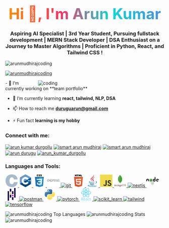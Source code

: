 <h1 align="center">
  <span style="background: linear-gradient(90deg, #ff8c00, #ff2e63, #08d9d6, #4a90e2);
               -webkit-background-clip: text;
               color: transparent;
               font-size: 3rem;
               font-weight: bold;
               animation: gradient-animation 5s infinite;
               display: inline-block;">
    Hi 👋, I'm Arun Kumar
  </span>
</h1>



<h3 align="center">Aspiring AI Specialist | 3rd Year Student, Pursuing fullstack development | MERN Stack Developer | DSA Enthusiast on a Journey to Master Algorithms | Proficient in Python, React, and Tailwind CSS !</h3>



<p align="left"> <img src="https://komarev.com/ghpvc/?username=arunmudhirajcoding&label=Profile%20views&color=0e75b6&style=flat" alt="arunmudhirajcoding" /> </p>


<p align="left"> <a href="https://github.com/ryo-ma/github-profile-trophy"><img src="https://github-profile-trophy.vercel.app/?username=arunmudhirajcoding" alt="arunmudhirajcoding" /></a> </p>
<img align="right" alt="coding" width="400" src="https://media4.giphy.com/media/v1.Y2lkPTc5MGI3NjExN2xkMG8waWZ1d3ZobnFpanFoZWJyM3J3bzBybzZ1bHo2endtZ3N3bCZlcD12MV9pbnRlcm5hbF9naWZfYnlfaWQmY3Q9Zw/78XCFBGOlS6keY1Bil/giphy.webp">
- 🔭 I’m currently working on **team portfolio**

- 🌱 I’m currently learning **react, tailwind, NLP, DSA**

- 📫 How to reach me **duruguarun@gmail.com**

- ⚡ Fun fact **learning is my hobby**

<h3 align="left">Connect with me:</h3>
<p align="left">
<a href="https://linkedin.com/in/arun kumar durgollu" target="blank"><img align="center" src="https://raw.githubusercontent.com/rahuldkjain/github-profile-readme-generator/master/src/images/icons/Social/linked-in-alt.svg" alt="arun kumar durgollu" height="30" width="40" /></a>
<a href="https://fb.com/ismart arun mudhiraj" target="blank"><img align="center" src="https://raw.githubusercontent.com/rahuldkjain/github-profile-readme-generator/master/src/images/icons/Social/facebook.svg" alt="ismart arun mudhiraj" height="30" width="40" /></a>
<a href="https://instagram.com/ismart arun mudhiraj" target="blank"><img align="center" src="https://raw.githubusercontent.com/rahuldkjain/github-profile-readme-generator/master/src/images/icons/Social/instagram.svg" alt="ismart arun mudhiraj" height="30" width="40" /></a>
<a href="https://www.hackerrank.com/arun durugu" target="blank"><img align="center" src="https://raw.githubusercontent.com/rahuldkjain/github-profile-readme-generator/master/src/images/icons/Social/hackerrank.svg" alt="arun durugu" height="30" width="40" /></a>
<a href="https://www.leetcode.com/arun_kumar_durgollu" target="blank"><img align="center" src="https://raw.githubusercontent.com/rahuldkjain/github-profile-readme-generator/master/src/images/icons/Social/leet-code.svg" alt="arun_kumar_durgollu" height="30" width="40" /></a>
</p>

<h3 align="left">Languages and Tools:</h3>
<p align="left"> <a href="https://www.cprogramming.com/" target="_blank" rel="noreferrer"> <img src="https://raw.githubusercontent.com/devicons/devicon/master/icons/c/c-original.svg" alt="c" width="40" height="40"/> </a> <a href="https://www.w3schools.com/cpp/" target="_blank" rel="noreferrer"> <img src="https://raw.githubusercontent.com/devicons/devicon/master/icons/cplusplus/cplusplus-original.svg" alt="cplusplus" width="40" height="40"/> </a> <a href="https://www.w3schools.com/css/" target="_blank" rel="noreferrer"> <img src="https://raw.githubusercontent.com/devicons/devicon/master/icons/css3/css3-original-wordmark.svg" alt="css3" width="40" height="40"/> </a> <a href="https://expressjs.com" target="_blank" rel="noreferrer"> <img src="https://raw.githubusercontent.com/devicons/devicon/master/icons/express/express-original-wordmark.svg" alt="express" width="40" height="40"/> </a> <a href="https://git-scm.com/" target="_blank" rel="noreferrer"> <img src="https://www.vectorlogo.zone/logos/git-scm/git-scm-icon.svg" alt="git" width="40" height="40"/> </a> <a href="https://www.w3.org/html/" target="_blank" rel="noreferrer"> <img src="https://raw.githubusercontent.com/devicons/devicon/master/icons/html5/html5-original-wordmark.svg" alt="html5" width="40" height="40"/> </a> <a href="https://www.java.com" target="_blank" rel="noreferrer"> <img src="https://raw.githubusercontent.com/devicons/devicon/master/icons/java/java-original.svg" alt="java" width="40" height="40"/> </a> <a href="https://developer.mozilla.org/en-US/docs/Web/JavaScript" target="_blank" rel="noreferrer"> <img src="https://raw.githubusercontent.com/devicons/devicon/master/icons/javascript/javascript-original.svg" alt="javascript" width="40" height="40"/> </a> <a href="https://www.mongodb.com/" target="_blank" rel="noreferrer"> <img src="https://raw.githubusercontent.com/devicons/devicon/master/icons/mongodb/mongodb-original-wordmark.svg" alt="mongodb" width="40" height="40"/> </a> <a href="https://nextjs.org/" target="_blank" rel="noreferrer"> <img src="https://cdn.worldvectorlogo.com/logos/nextjs-2.svg" alt="nextjs" width="40" height="40"/> </a> <a href="https://nodejs.org" target="_blank" rel="noreferrer"> <img src="https://raw.githubusercontent.com/devicons/devicon/master/icons/nodejs/nodejs-original-wordmark.svg" alt="nodejs" width="40" height="40"/> </a> <a href="https://pandas.pydata.org/" target="_blank" rel="noreferrer"> <img src="https://raw.githubusercontent.com/devicons/devicon/2ae2a900d2f041da66e950e4d48052658d850630/icons/pandas/pandas-original.svg" alt="pandas" width="40" height="40"/> </a> <a href="https://postman.com" target="_blank" rel="noreferrer"> <img src="https://www.vectorlogo.zone/logos/getpostman/getpostman-icon.svg" alt="postman" width="40" height="40"/> </a> <a href="https://www.python.org" target="_blank" rel="noreferrer"> <img src="https://raw.githubusercontent.com/devicons/devicon/master/icons/python/python-original.svg" alt="python" width="40" height="40"/> </a> <a href="https://pytorch.org/" target="_blank" rel="noreferrer"> <img src="https://www.vectorlogo.zone/logos/pytorch/pytorch-icon.svg" alt="pytorch" width="40" height="40"/> </a> <a href="https://reactjs.org/" target="_blank" rel="noreferrer"> <img src="https://raw.githubusercontent.com/devicons/devicon/master/icons/react/react-original-wordmark.svg" alt="react" width="40" height="40"/> </a> <a href="https://scikit-learn.org/" target="_blank" rel="noreferrer"> <img src="https://upload.wikimedia.org/wikipedia/commons/0/05/Scikit_learn_logo_small.svg" alt="scikit_learn" width="40" height="40"/> </a> <a href="https://tailwindcss.com/" target="_blank" rel="noreferrer"> <img src="https://www.vectorlogo.zone/logos/tailwindcss/tailwindcss-icon.svg" alt="tailwind" width="40" height="40"/> </a> <a href="https://www.tensorflow.org" target="_blank" rel="noreferrer"> <img src="https://www.vectorlogo.zone/logos/tensorflow/tensorflow-icon.svg" alt="tensorflow" width="40" height="40"/> </a> </p>

<!-- Top Languages -->
<p>
  
</p>

<!-- GitHub Stats -->
<p>
  <picture align="left">
    <source 
      srcset="https://github-readme-stats.vercel.app/api/top-langs?username=arunmudhirajcoding&show_icons=true&locale=en&layout=compact&theme=dark" 
      media="(prefers-color-scheme: dark)" />
    <img 
      src="https://github-readme-stats.vercel.app/api/top-langs?username=arunmudhirajcoding&show_icons=true&locale=en&layout=compact&theme=light" 
      alt="arunmudhirajcoding Top Languages" />
  </picture>
  <picture >
    <source 
      srcset="https://github-readme-stats.vercel.app/api?username=arunmudhirajcoding&show_icons=true&locale=en&theme=dark" 
      media="(prefers-color-scheme: dark)" />
    <img 
      src="https://github-readme-stats.vercel.app/api?username=arunmudhirajcoding&show_icons=true&locale=en&theme=light" 
      alt="arunmudhirajcoding Stats" />
  </picture>
  <img align="center" src="https://github-readme-streak-stats.herokuapp.com/?user=arunmudhirajcoding&" alt="arunmudhirajcoding" />
</p>




<p></p>

